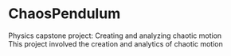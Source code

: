 # ChaosPendulum
Physics capstone project: Creating and analyzing chaotic motion  
This project involved the creation and analytics of chaotic motion
